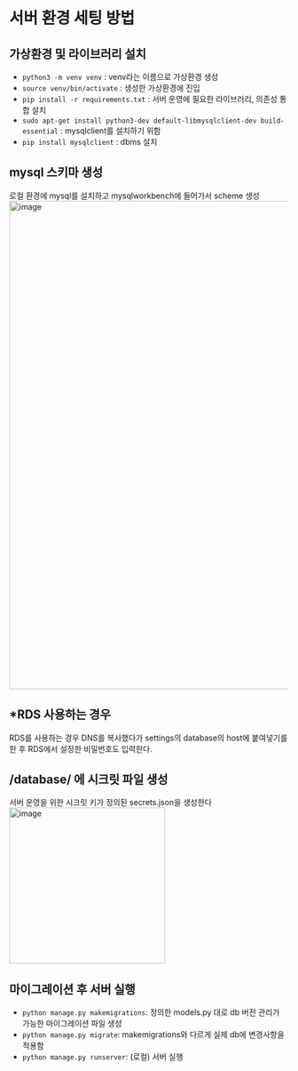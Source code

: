 # 서버 환경 세팅 방법
## 가상환경 및 라이브러리 설치
* `python3 -m venv venv` : venv라는 이름으로 가상환경 생성
* `source venv/bin/activate` : 생성한 가상환경에 진입
* `pip install -r requirements.txt` : 서버 운영에 필요한 라이브러리, 의존성 통합 설치
* `sudo apt-get install python3-dev default-libmysqlclient-dev build-essential` : mysqlclient를 설치하기 위함
* `pip install mysqlclient` : dbms 설치
## mysql 스키마 생성
로컬 환경에 mysql를 설치하고 mysqlworkbench에 들어가서 scheme 생성
<img width="879" alt="image" src="https://user-images.githubusercontent.com/39481106/230592742-e3c3f048-7d0c-4229-b8bf-944830e03db2.png">
## *RDS 사용하는 경우
RDS를 사용하는 경우 DNS를 복사했다가 settings의 database의 host에 붙여넣기를 한 후 RDS에서 설정한 비밀번호도 입력한다.
## /database/ 에 시크릿 파일 생성
서버 운영을 위한 시크릿 키가 정의된 secrets.json을 생성한다
<img width="281" alt="image" src="https://user-images.githubusercontent.com/39481106/230593774-b1a74378-ae3f-48fc-b188-b91be72f0eb1.png">

## 마이그레이션 후 서버 실행
* `python manage.py makemigrations`: 정의한 models.py 대로 db 버전 관리가 가능한 마이그레이션 파일 생성
* `python manage.py migrate`: makemigrations와 다르게 실제 db에 변경사항을 적용함
* `python manage.py runserver`: (로컬) 서버 실행

